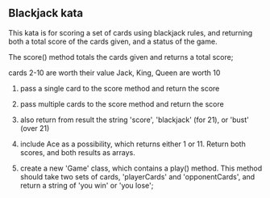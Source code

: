 Blackjack kata
--------------

This kata is for scoring a set of cards using blackjack rules, and returning both a total score of the cards given,
and a status of the game.

The score() method totals the cards given and returns a total score;

cards 2-10 are worth their value
Jack, King, Queen are worth 10

1) pass a single card to the score method and return the score

2) pass multiple cards to the score method and return the score

3) also return from result the string 'score', 'blackjack' (for 21), or 'bust' (over 21)

4) include Ace as a possibility, which returns either 1 or 11. Return both scores, and both results as arrays.

5) create a new 'Game' class, which contains a play() method. This method should take two sets of cards,
   'playerCards' and 'opponentCards', and return a string of 'you win' or 'you lose';